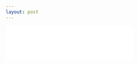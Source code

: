 ```yaml
---
layout: post
---
```


<!--![beeline](images/nav_img/beeline/logo.png)-->
<iframe style="background:#FFFFFF,webkit-border-radius:35px" width="335" height="90" src="images/nav_img/beeline/logo.png" frameborder="0"></iframe>

<!--<iframe width="560" height="315" src="https://www.youtube.com/embed/11xgbRLFP0o?start=18" frameborder="0"  allowfullscreen></iframe>-->
<iframe width="100%" height="500" data-src="https://beeline.co" frameborder="0"></iframe>



<!--
    0. logo
    1. panel
    2. features
    3. installation
    4. app view
    -->